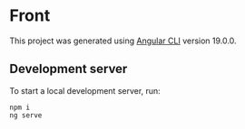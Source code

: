 # Front

This project was generated using [Angular CLI](https://github.com/angular/angular-cli) version 19.0.0.

## Development server

To start a local development server, run:

```
npm i
ng serve
```

```

